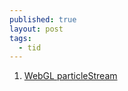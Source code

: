 ```yaml
---
published: true
layout: post
tags:
  - tid
---
```

1. [WebGL particleStream](https://github.com/yiwenl/WebGL_Particle_Stream)